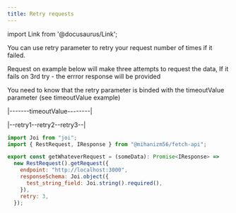 ```yaml
---
title: Retry requests
---
```


import Link from '@docusaurus/Link';

You can use retry parameter to retry your request number of times if it failed.

Request on example below will make three attempts to request the data,
If it fails on 3rd try - the errror response will be provided

You need to know that the retry parameter is binded with the timeoutValue parameter (see <Link to='/docs/examples/request-timeout'>timeoutValue example</Link>)

|-------timeoutValue--------|

|--retry1--retry2--retry3--|

```javascript
import Joi from "joi";
import { RestRequest, IResponse } from "@mihanizm56/fetch-api";

export const getWhateverRequest = (someData): Promise<IResponse> =>
  new RestRequest().getRequest({
    endpoint: "http://localhost:3000",
    responseSchema: Joi.object({
      test_string_field: Joi.string().required(),
    }),
    retry: 3,
  });
```
